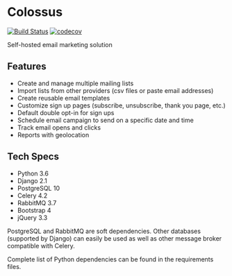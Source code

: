 # Colossus

[![Build Status](https://travis-ci.org/vitorfs/colossus.svg?branch=master)](https://travis-ci.org/vitorfs/colossus)
[![codecov](https://codecov.io/gh/vitorfs/colossus/branch/master/graph/badge.svg)](https://codecov.io/gh/vitorfs/colossus)

Self-hosted email marketing solution

## Features

* Create and manage multiple mailing lists
* Import lists from other providers (csv files or paste email addresses)
* Create reusable email templates
* Customize sign up pages (subscribe, unsubscribe, thank you page, etc.)
* Default double opt-in for sign ups
* Schedule email campaign to send on a specific date and time
* Track email opens and clicks
* Reports with geolocation

## Tech Specs

* Python 3.6
* Django 2.1
* PostgreSQL 10
* Celery 4.2
* RabbitMQ 3.7
* Bootstrap 4 
* jQuery 3.3

PostgreSQL and RabbitMQ are soft dependencies. Other databases (supported by Django) can easily be used as well as other message broker compatible with Celery.

Complete list of Python dependencies can be found in the requirements files.
